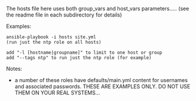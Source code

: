 
The hosts file here uses both group_vars and host_vars parameters.....
   (see the readme file in each subdirectory for details)

Examples:

    ansible-playbook -i hosts site.yml 
    (run just the ntp role on all hosts)

    add "-l [hostname|groupname]" to limit to one host or group
    add "--tags ntp" to run just the ntp role (for example)


Notes:
 - a number of these roles have defaults/main.yml content for 
    usernames and associated passwords.  THESE ARE EXAMPLES ONLY.
    DO NOT USE THEM ON YOUR REAL SYSTEMS...

